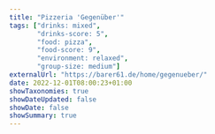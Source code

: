 ```yaml
---
title: "Pizzeria 'Gegenüber'"
tags: ["drinks: mixed",
       "drinks-score: 5",
       "food: pizza",
       "food-score: 9",
       "environment: relaxed",
       "group-size: medium"]
externalUrl: "https://barer61.de/home/gegenueber/"
date: 2022-12-01T08:00:23+01:00
showTaxonomies: true
showDateUpdated: false
showDate: false
showSummary: true
---
```

